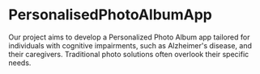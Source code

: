 # PersonalisedPhotoAlbumApp
Our project aims to develop a Personalized Photo Album app tailored for individuals with cognitive impairments, such as Alzheimer's disease, and their caregivers. Traditional photo solutions often overlook their specific needs. 
